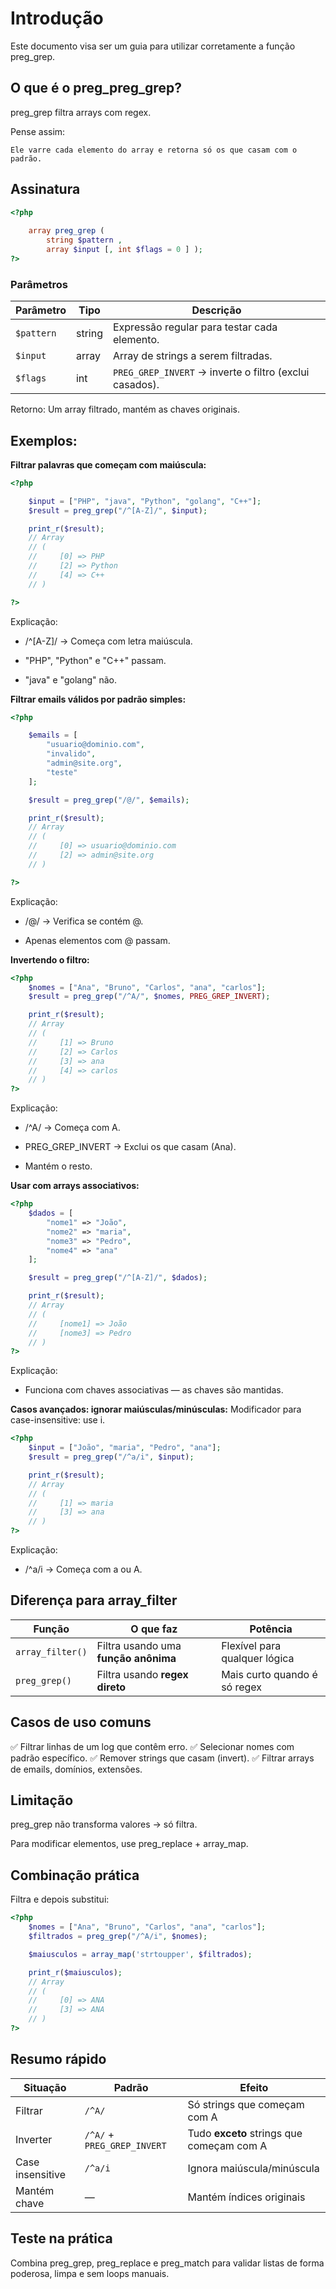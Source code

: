 # Introdução

Este documento visa ser um guia para utilizar corretamente a função preg_grep.

## O que é o preg_preg_grep?

preg_grep filtra arrays com regex.

Pense assim:

    Ele varre cada elemento do array e retorna só os que casam com o padrão.

##  Assinatura

```php
<?php
    
    array preg_grep ( 
        string $pattern , 
        array $input [, int $flags = 0 ] );
?>
```

### Parâmetros

| Parâmetro  | Tipo   | Descrição                                               |
| ---------- | ------ | ------------------------------------------------------- |
| `$pattern` | string | Expressão regular para testar cada elemento.            |
| `$input`   | array  | Array de strings a serem filtradas.                     |
| `$flags`   | int    | `PREG_GREP_INVERT` → inverte o filtro (exclui casados). |

Retorno:
    Um array filtrado, mantém as chaves originais.

## Exemplos:

**Filtrar palavras que começam com maiúscula:**
```php
<?php

    $input = ["PHP", "java", "Python", "golang", "C++"];
    $result = preg_grep("/^[A-Z]/", $input);

    print_r($result);
    // Array
    // (
    //     [0] => PHP
    //     [2] => Python
    //     [4] => C++
    // )

?>
```

Explicação:

- /^[A-Z]/ → Começa com letra maiúscula.

- "PHP", "Python" e "C++" passam.

- "java" e "golang" não.

**Filtrar emails válidos por padrão simples:**

```php
<?php

    $emails = [
        "usuario@dominio.com",
        "invalido",
        "admin@site.org",
        "teste"
    ];

    $result = preg_grep("/@/", $emails);

    print_r($result);
    // Array
    // (
    //     [0] => usuario@dominio.com
    //     [2] => admin@site.org
    // )

?>
```

Explicação:

- /@/ → Verifica se contém @.

- Apenas elementos com @ passam.

**Invertendo o filtro:**

```php
<?php
    $nomes = ["Ana", "Bruno", "Carlos", "ana", "carlos"];
    $result = preg_grep("/^A/", $nomes, PREG_GREP_INVERT);

    print_r($result);
    // Array
    // (
    //     [1] => Bruno
    //     [2] => Carlos
    //     [3] => ana
    //     [4] => carlos
    // )
?>
```

Explicação:

- /^A/ → Começa com A.

- PREG_GREP_INVERT → Exclui os que casam (Ana).

- Mantém o resto.

**Usar com arrays associativos:**

```php
<?php
    $dados = [
        "nome1" => "João",
        "nome2" => "maria",
        "nome3" => "Pedro",
        "nome4" => "ana"
    ];

    $result = preg_grep("/^[A-Z]/", $dados);

    print_r($result);
    // Array
    // (
    //     [nome1] => João
    //     [nome3] => Pedro
    // )
?>
```

Explicação:

- Funciona com chaves associativas — as chaves são mantidas.

**Casos avançados: ignorar maiúsculas/minúsculas:**
Modificador para case-insensitive: use i.

```php
<?php
    $input = ["João", "maria", "Pedro", "ana"];
    $result = preg_grep("/^a/i", $input);

    print_r($result);
    // Array
    // (
    //     [1] => maria
    //     [3] => ana
    // )
?>
```

Explicação:

- /^a/i → Começa com a ou A.

## Diferença para array_filter

| Função           | O que faz                            | Potência                      |
| ---------------- | ------------------------------------ | ----------------------------- |
| `array_filter()` | Filtra usando uma **função anônima** | Flexível para qualquer lógica |
| `preg_grep()`    | Filtra usando **regex direto**       | Mais curto quando é só regex  |

## Casos de uso comuns

✅ Filtrar linhas de um log que contêm erro.
✅ Selecionar nomes com padrão específico.
✅ Remover strings que casam (invert).
✅ Filtrar arrays de emails, domínios, extensões.

## Limitação

preg_grep não transforma valores → só filtra.

Para modificar elementos, use preg_replace + array_map.

## Combinação prática

Filtra e depois substitui:

```php
<?php
    $nomes = ["Ana", "Bruno", "Carlos", "ana", "carlos"];
    $filtrados = preg_grep("/^A/i", $nomes);

    $maiusculos = array_map('strtoupper', $filtrados);

    print_r($maiusculos);
    // Array
    // (
    //     [0] => ANA
    //     [3] => ANA
    // )
?>
```

## Resumo rápido
| Situação         | Padrão                      | Efeito                                    |
| ---------------- | --------------------------- | ----------------------------------------- |
| Filtrar          | `/^A/`                      | Só strings que começam com A              |
| Inverter         | `/^A/` + `PREG_GREP_INVERT` | Tudo **exceto** strings que começam com A |
| Case insensitive | `/^a/i`                     | Ignora maiúscula/minúscula                |
| Mantém chave     | —                           | Mantém índices originais                  |

## Teste na prática

Combina preg_grep, preg_replace e preg_match para validar listas de forma poderosa, limpa e sem loops manuais.